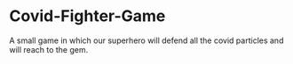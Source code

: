 # Covid-Fighter-Game
A small game in which our superhero will defend all the covid particles and will reach to the gem.
